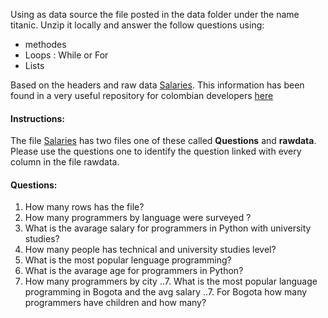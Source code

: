 Using as data source the file posted in the data folder under the name titanic. Unzip it locally and answer the follow questions using:
  * methodes
  * Loops : While or For
  * Lists
  
Based on the headers and raw data [Salaries](https://github.com/AndresUrregoAngel/Python_QuickCourse/blob/master/Data/Salaries.zip). This information has been found in a very useful repository for colombian developers [here](https://github.com/colombia-dev)

#### Instructions:

The file [Salaries](https://github.com/AndresUrregoAngel/Python_QuickCourse/blob/master/Data/Salaries.zip) has two files one of these called **Questions** and **rawdata**. Please use the questions one to identify the question linked with every column in the file rawdata.

#### Questions:

1. How many rows has the file?
2. How many programmers by language were surveyed ?
3. What is the avarage salary for programmers in Python with university studies?
4. How many people has technical and university studies level?
5. What is the most popular lenguage programming?
6. What is the avarage age for programmers in Python?
7. How many programmers by city
..7. What is the most popular language programming in Bogota and the avg salary
..7. For Bogota how many programmers have children and how many?
